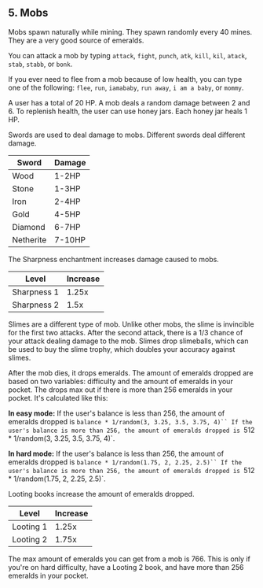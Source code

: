 ## 5. Mobs 

Mobs spawn naturally while mining. They spawn randomly every 40 mines. They are a very good source of emeralds.

You can attack a mob by typing `attack`, `fight`, `punch`, `atk`, `kill`, `kil`, `atack`, `stab`, `stabb`, or `bonk`.

If you ever need to flee from a mob because of low health, you can type one of the following: `flee`, `run`, `iamababy`, `run away`, `i am a baby`, or `mommy`.

A user has a total of 20 HP. A mob deals a random damage between 2 and 6. To replenish health, the user can use honey jars. Each honey jar heals 1 HP.

Swords are used to deal damage to mobs. Different swords deal different damage. 

| Sword      | Damage |
|------------|--------|
| Wood       | 1-2HP  |
| Stone      | 1-3HP  |
| Iron       | 2-4HP  |
| Gold       | 4-5HP  |
| Diamond    | 6-7HP  |
| Netherite  | 7-10HP |

The Sharpness enchantment increases damage caused to mobs.

|    Level    | Increase |
|-------------|----------|
| Sharpness 1 |  1.25x   |
| Sharpness 2 |  1.5x    |

Slimes are a different type of mob. Unlike other mobs, the slime is invincible for the first two attacks. After the second attack, there is a 1/3 chance of your attack dealing damage to the mob. Slimes drop slimeballs, which can be used to buy the slime trophy, which doubles your accuracy against slimes.

After the mob dies, it drops emeralds. The amount of emeralds dropped are based on two variables: difficulty and the amount of emeralds in your pocket. The drops max out if there is more than 256 emeralds in your pocket. It's calculated like this:

**In easy mode:** If the user's balance is less than 256, the amount of emeralds dropped is `balance * 1/random(3, 3.25, 3.5, 3.75, 4)``
If the user's balance is more than 256, the amount of emeralds dropped is `512 * 1/random(3, 3.25, 3.5, 3.75, 4)`.

**In hard mode:** If the user's balance is less than 256, the amount of emeralds dropped is `balance * 1/random(1.75, 2, 2.25, 2.5)``
If the user's balance is more than 256, the amount of emeralds dropped is `512 * 1/random(1.75, 2, 2.25, 2.5)`.


Looting books increase the amount of emeralds dropped.

|   Level   | Increase |
|-----------|----------|
| Looting 1 |  1.25x   |
| Looting 2 |  1.75x   |

The max amount of emeralds you can get from a mob is 766. This is only if you're on hard difficulty, have a Looting 2 book, and have more than 256 emeralds in your pocket.

